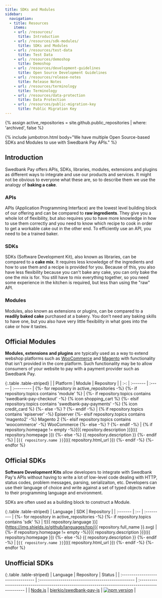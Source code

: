 ```yaml
---
title: SDKs and Modules
sidebar:
  navigation:
  - title: Resources
    items:
    - url: /resources/
      title: Introduction
    - url: /resources/sdk-modules/
      title: SDKs and Modules
    - url: /resources/test-data
      title: Test Data
    - url: /resources/demoshop
      title: Demoshop
    - url: /resources/development-guidelines
      title: Open Source Development Guidelines
    - url: /resources/release-notes
      title: Release Notes
    - url: /resources/terminology
      title: Terminology
    - url: /resources/data-protection
      title: Data Protection
    - url: /resources/public-migration-key
      title: Public Migration Key
---
```


{% assign active_repositories = site.github.public_repositories | where: 'archived', false %}

{% include jumbotron.html body="We have multiple Open Source-based SDKs and
Modules to use with Swedbank Pay APIs." %}

## Introduction

Swedbank Pay offers APIs, SDKs, libraries, modules, extensions and plugins as
different ways to integrate and use our products and services. It might not
be obvious to everyone what these are, so to describe them we use the analogy
of **baking a cake**.

### APIs

APIs (Application Programming Interface) are the lowest level building block of
our offering and can be compared to **raw ingredients**. They give you a whole
lot of flexibility, but also requires you to have more knowledge in how to use
them correctly and you need to know which recipe to cook in order to get a
workable cake out in the other end. To efficiently use an API, you need to be
a trained baker.

### SDKs

SDKs (Software Development Kit), also known as libraries, can be compared to
a **cake mix**. It requires less knowledge of the ingredients and how to use
them and a recipe is provided for you. Because of this, you also have less
flexibility because you can't bake any cake, you can only bake the one the mix
is for. You still have to mix everything together, so you need some experience
in the kitchen is required, but less than using the "raw" API.

### Modules

Modules, also known as extensions or plugins, can be compared to a **readily
baked cake** purchased at a bakery. You don't need any baking skills to have
one, but you also have very little flexibility in what goes into the cake or
how it tastes.

## Official Modules

**Modules, extensions and plugins** are typically used as a way to extend
webshop platforms such as [WooCommerce][woocommerce] and [Magento][magento] with
functionality that isn't provided in the core platform. Such functionality may
be to allow consumers of your website to pay with a payment provider such as
Swedbank Pay.

{:.table .table-striped}
|     | Platform | Module | Repository |
| :-: | :------- | :----- | :--------- |
{%- for repository in active_repositories -%}
  {%- if repository.topics contains 'module' %}
|   {%- if repository.topics contains 'swedbank-pay-checkout' -%} {% icon shopping_cart %}
    {%- elsif repository.topics contains 'swedbank-pay-payments' -%} {% icon credit_card %}
    {%- else -%} ?
    {%- endif -%}
|   {% if repository.topics contains 'episerver' -%} Episerver
    {%- elsif repository.topics contains 'magento2' -%} Magento 2
    {%- elsif repository.topics contains 'woocommerce' -%} WooCommerce
    {%- else -%} ?
    {%- endif -%}
|   {% if repository.homepage != empty -%}[{{ repository.description }}]({{ repository.homepage }})
    {%- else -%} {{ repository.description }}
    {%- endif -%} | [`{{ repository.name }}`]({{ repository.html_url }})
  {%- endif -%}
{%- endfor %}

## Official SDKs

**Software Development Kits** allow developers to integrate with Swedbank Pay's
APIs without having to write a lot of low-level code dealing with HTTP, status
codes, problem messages, parsing, serializaiton, etc. Developers can use their
language of choice and write against a set of typed objects native to their
programming language and environment.

SDKs are often used as a building block to construct a Module.

{:.table .table-striped}
| Language | SDK | Repository |
| :------- | :-- | :--------- |
{%- for repository in active_repositories -%}
  {%- if repository.topics contains 'sdk' %}
| ![{{ repository.language }}](https://img.shields.io/github/languages/top/{{ repository.full_name }}.svg) |
    {%- if repository.homepage != empty -%}[{{ repository.description }}]({{ repository.homepage }})
    {%- else -%} {{ repository.description }}
    {%- endif -%} | [`{{ repository.name }}`]({{ repository.html_url }})
  {%- endif -%}
{%- endfor %}

## Unofficial SDKs

{:.table .table-striped}
| Language                           | Repository                                         | Status                                                                                             |
| :--------------------------------- | :------------------------------------------------- | :------------------------------------------------------------------------------------------------- |
| [Node.js][bjerkio-swedbank-pay-js] | [bjerkio/swedbank-pay-js][bjerkio-swedbank-pay-js] | [![npm version](https://badge.fury.io/js/swedbank-pay.svg)](https://badge.fury.io/js/swedbank-pay) |

[woocommerce]: https://woocommerce.com/
[magento]: https://magento.com/
[swedbank-pay-sdk-php]: https://github.com/SwedbankPay/swedbank-pay-sdk-php
[swedbank-pay-sdk-php-packagist-badge]: https://poser.pugx.org/swedbank-pay/swedbank-pay-sdk-php/version
[swedbank-pay-sdk-php-packagist]: https://packagist.org/packages/swedbank-pay/swedbank-pay-sdk-php
[swedbank-pay-sdk-dotnet]: https://github.com/SwedbankPay/swedbank-pay-sdk-dotnet
[swedbank-pay-sdk-ios]: https://github.com/SwedbankPay/swedbank-pay-sdk-ios
[swedbank-pay-sdk-android]: https://github.com/SwedbankPay/swedbank-pay-sdk-android
[bjerkio-swedbank-pay-js]: https://github.com/bjerkio/swedbank-pay-js
